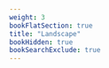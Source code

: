 ```yaml
---
weight: 3
bookFlatSection: true
title: "Landscape"
bookHidden: true
bookSearchExclude: true
---
```

